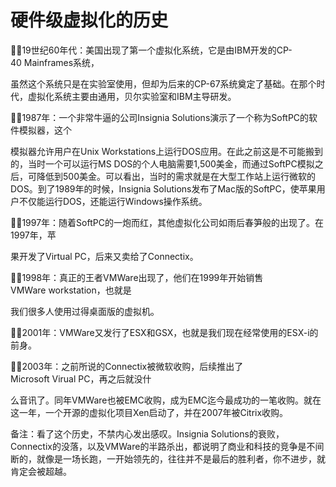 # 硬件级虚拟化的历史 

19世纪60年代：美国出现了第一个虚拟化系统，它是由IBM开发的CP-40 Mainframes系统，

虽然这个系统只是在实验室使用，但却为后来的CP-67系统奠定了基础。在那个时代，虚拟化系统主要由通用，贝尔实验室和IBM主导研发。 

1987年：一个非常牛逼的公司Insignia Solutions演示了一个称为SoftPC的软件模拟器，这个

模拟器允许用户在Unix Workstations上运行DOS应用。在此之前这是不可能搬到的，当时一个可以运行MS DOS的个人电脑需要1,500美金，而通过SoftPC模拟之后，可降低到500美金。可以看出，当时的需求就是在大型工作站上运行微软的DOS。到了1989年的时候，Insignia Solutions发布了Mac版的SoftPC，使苹果用户不仅能运行DOS，还能运行Windows操作系统。 

1997年：随着SoftPC的一炮而红，其他虚拟化公司如雨后春笋般的出现了。在1997年，苹

果开发了Virtual PC，后来又卖给了Connectix。 

1998年：真正的王者VMWare出现了，他们在1999年开始销售VMWare workstation，也就是

我们很多人使用过得桌面版的虚拟机。 

2001年：VMWare又发行了ESX和GSX，也就是我们现在经常使用的ESX-i的前身。 

2003年：之前所说的Connectix被微软收购，后续推出了Microsoft Virual PC，再之后就没什

么音讯了。同年VMWare也被EMC收购，成为EMC迄今最成功的一笔收购。就在这一年，一个开源的虚拟化项目Xen启动了，并在2007年被Citrix收购。 

备注：看了这个历史，不禁内心发出感叹。Insignia Solutions的衰败，Connectix的没落，以及VMWare的半路杀出，都说明了商业和科技的竞争是不间断的，就像是一场长跑，一开始领先的，往往并不是最后的胜利者，你不进步，就肯定会被超越。

